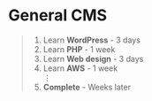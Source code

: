 # General CMS
> 1. Learn **WordPress** - 3 days
> 2. Learn **PHP** - 1 week
> 3. Learn **Web design** - 3 days
> 4. Learn **AWS** - 1 week  
> ⋮
> 100. **Complete** - Weeks later
